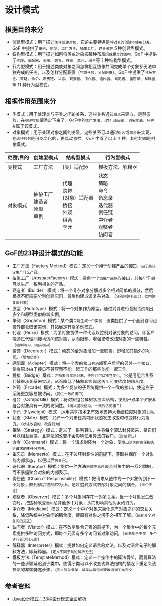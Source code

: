 # 设计模式

## 根据目的来分

- 创建型模式：用于描述`怎样创建对象`，它的主要特点是`将对象的创建与使用分离`。GoF 中提供了`单例`、`原型`、`工厂方法`、`抽象工厂`、`建造者等` 5 种创建型模式。
- 结构型模式：用于描述如何将类或对象按某种布局`组成更大的结构`，GoF 中提供了`代理`、`适配器`、`桥接`、`装饰`、`外观`、`享元`、`组合`等 7 种结构型模式。
- 行为型模式：用于描述类或对象之间怎样相互协作共同完成单个对象都无法单独完成的任务，以及怎样分配职责（`完成任务，分配职责`）。GoF 中提供了`模板方法`、`策略`、`命令`、`职责链`、`状态`、`观察者`、`中介者`、`迭代器`、`访问者`、`备忘录`、`解释器`等 11 种行为型模式。

## 根据作用范围来分

- 类模式：用于处理类与子类之间的关系，这些关系通过`继承`来建立，是静态的，在`编译时刻`便确定下来了。GoF中的`工厂方法`、`（类）适配器`、`模板方法`、`解释器`属于该模式。
- 对象模式：用于处理对象之间的关系，这些关系可以通过`组合`或`聚合`来实现，在`运行时刻`是可以变化的，更具动态性。GoF 中除了以上 4 种，其他的都是对象模式。

| 范围\目的 | 创建型模式 | 结构型模式 | 行为型模式 |
| ----- | ----- | ----- | ----- |
| 类模式 | 工厂方法 | (类）适配器 | 模板方法、解释器 |
| 对象模式 | 抽象工厂<br/>建造者<br/>原型<br/>单例 | 代理<br/>装饰<br/>(对象）适配器<br/>桥接<br/>外观<br/>组合<br/>享元 | 状态<br/>策略<br/>命令<br/>备忘录<br/>迭代器<br/>责任链<br/>中介者<br/>观察者<br/>访问者 |

## GoF的23种设计模式的功能
- 工厂方法（Factory Method）模式：定义一个用于创建产品的接口，`由子类决定生产什么产品`。
- 抽象工厂（AbstractFactory）模式：提供一个`创建产品族`的接口，其每个子类可以生产一系列相关的产品。
- 建造者（Builder）模式：将一个复杂对象分解成多个相对简单的部分，然后根据不同需要分别创建它们，最后构建成该复杂对象。（`分别创建各部分，以构建复杂对象`）
- 原型（Prototype）模式：将一个对象作为原型，通过对其进行复制而`克隆`出多个和原型类似的新实例。
- 单例（Singleton）模式：某个类`只能生成一个实例`，该类提供了一个全局访问点供外部获取该实例，其拓展是有限多例模式。
- 代理（Proxy）模式：为某对象提供一种代理以控制对该对象的访问。即客户端通过代理间接地访问该对象，从而限制、增强或修改该对象的一些特性。（`控制访问、间接访问`）
- 装饰（Decorator）模式：动态的给对象增加一些职责，即增加其额外的功能。（`增加功能`）
- 适配器（Adapter）模式：将一个类的接口`转换`成客户希望的另外一个接口，使得原本由于接口不兼容而不能一起工作的那些类能一起工作。
- 桥接（Bridge）模式：`将抽象与实现分离，使它们可以独立变化`。它是用组合关系代替继承关系来实现，从而降低了抽象和实现这两个可变维度的耦合度。
- 外观（Facade）模式：为多个复杂的子系统提供一个一致的接口，使这些子系统更加容易被访问。（`提供一致的接口`）
- 组合（Composite）模式：将对象组合成树状层次结构，使用户对单个对象和组合对象具有一致的访问性。（`树状层次结构，一致的访问接口`）
- 享元（Flyweight）模式：运用共享技术来有效地支持大量细粒度对象的`复用`。
- 状态（State）模式：允许一个对象在其内部状态发生改变时改变其行为能力。（`状态改变时，改变行为`）
- 策略（Strategy）模式：定义了一系列算法，并将每个算法封装起来，使它们可以相互替换，且算法的改变不会影响使用算法的客户。（`封装算法`）
- 命令（Command）模式：将一个请求封装为一个对象，使`发出请求的责任和执行请求的责任分割开`。
- 备忘录（Memento）模式：在不破坏封装性的前提下，获取并保存一个对象的内部状态，以便以后`恢复`它。
- 迭代器（Iterator）模式：提供一种方法来`顺序访问`聚合对象中的一系列数据，而不暴露聚合对象的内部表示。
- 责任链（Chain of Responsibility）模式：把请求从链中的一个对象传到下一个对象，直到请求被响应为止。通过这种方式去除对象之间的耦合。（`责任传递`）
- 观察者（Observer）模式：多个对象间存在一对多关系，当一个对象发生改变时，把这种改变`通知`给其他多个对象，从而影响其他对象的行为。
- 中介者（Mediator）模式：定义一个中介对象来简化原有对象之间的交互关系，降低系统中对象间的耦合度，使原有对象之间不必相互了解。（`简化多个对象间的交互`）
- 访问者（Visitor）模式：在不改变集合元素的前提下，为一个集合中的每个元素提供多种访问方式，即每个元素有多个访问者对象访问。（`元素集合不变，多个访问者访问元素`）
- 解释器（Interpreter）模式：提供如何定义语言的文法，以及对语言句子的解释方法，即解释器。（`定义不同子句的解析方法`）
- 模板方法（TemplateMethod）模式：定义一个操作中的算法骨架，而将算法的一些步骤延迟到子类中，使得子类可以不改变该算法结构的情况下重定义该算法的某些特定步骤。（`定义算法骨架，将某些特定步骤推迟到子类定义`）

## 参考资料
- [Java设计模式：23种设计模式全面解析](http://c.biancheng.net/design_pattern/)